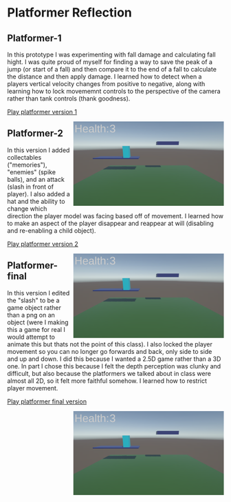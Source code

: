 # Platformer Reflection
## Platformer-1
In this prototype I was experimenting with fall damage and calculating fall hight. I was quite proud of myself for finding a way to save the peak of a jump (or start of a fall) and then compare it to the end of a fall to calculate the distance and then apply damage. I learned how to detect when a players vertical velocity changes from positive to negative, along with learning how to lock movememnt controls to the perspective of the camera rather than tank controls (thank goodness). 

[Play platformer version 1](https://cc3265a.github.io/game-dev-spring2025/builds/platformer-1/)

<img src="./images/platformer-1.png" alt="Platformer gameplay, its just 2 platforms and a bright blue rectangle" align="right" width="350">

## Platformer-2
In this version I added collectables ("memories"), "enemies" (spike balls), and an attack (slash in front of player). I also added a hat and the ability to change which direction the player model was facing based off of movement. I learned how to make an aspect of the player disappear and reappear at will (disabling and re-enabling a child object). 

[Play platformer version 2](https://cc3265a.github.io/game-dev-spring2025/builds/platformer-2/)

<img src="./images/platformer-1.png" alt="Platformer gameplay, there are now 7 platforms, 3 spike balls blocking the players way, and 1 red cube which is a memory to collect. The player now has a wizard hat and there is a sign explaining the controls." align="right" width="350">

## Platformer-final
In this version I edited the "slash" to be a game object rather than a png on an object (were I making this a game for real I would attempt to animate this but thats not the point of this class). I also locked the player movement so you can no longer go forwards and back, only side to side and up and down. I did this because I wanted a 2.5D game rather than a 3D one. In part I chose this because I felt the depth perception was clunky and difficult, but also because the platformers we talked about in class were almost all 2D, so it felt more faithful somehow. I learned how to restrict player movement.

[Play platformer final version](https://cc3265a.github.io/game-dev-spring2025/builds/platformer-final/)

<img src="./images/platformer-1.png" alt="Platformer gameplay, the visuals of this version didn't change, but this time the camera view shows the starting position of the player and the new slash visual." align="right" width="350">



